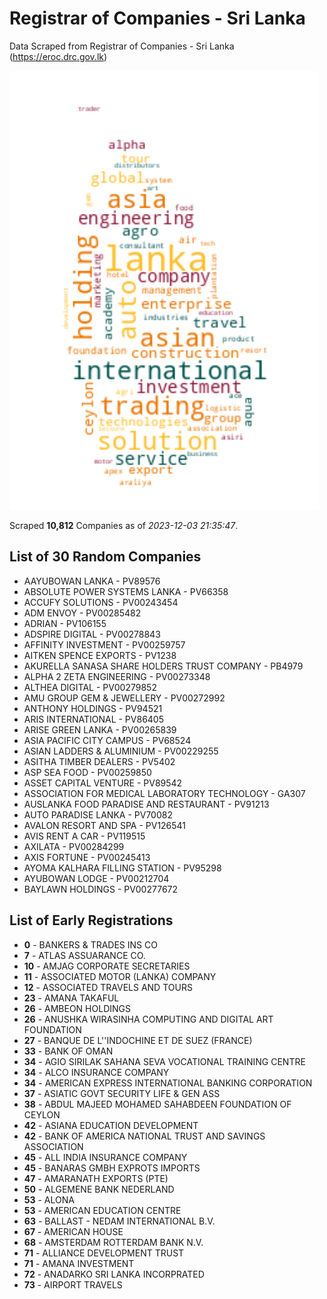 # Registrar of Companies - Sri Lanka

Data Scraped from Registrar of Companies - Sri Lanka (https://eroc.drc.gov.lk)

![word-cloud](data/word_cloud.png)

Scraped **10,812** Companies as of *2023-12-03 21:35:47*.

## List of 30 Random Companies

* AAYUBOWAN LANKA - PV89576
* ABSOLUTE POWER SYSTEMS LANKA - PV66358
* ACCUFY SOLUTIONS - PV00243454
* ADM ENVOY - PV00285482
* ADRIAN - PV106155
* ADSPIRE DIGITAL - PV00278843
* AFFINITY INVESTMENT - PV00259757
* AITKEN SPENCE EXPORTS - PV1238
* AKURELLA SANASA SHARE HOLDERS TRUST COMPANY - PB4979
* ALPHA 2 ZETA ENGINEERING - PV00273348
* ALTHEA DIGITAL - PV00279852
* AMU GROUP GEM & JEWELLERY - PV00272992
* ANTHONY HOLDINGS - PV94521
* ARIS INTERNATIONAL - PV86405
* ARISE GREEN LANKA - PV00265839
* ASIA PACIFIC CITY CAMPUS - PV68524
* ASIAN LADDERS & ALUMINIUM - PV00229255
* ASITHA TIMBER DEALERS - PV5402
* ASP SEA FOOD - PV00259850
* ASSET CAPITAL VENTURE - PV89542
* ASSOCIATION FOR MEDICAL LABORATORY TECHNOLOGY - GA307
* AUSLANKA FOOD PARADISE AND RESTAURANT - PV91213
* AUTO PARADISE LANKA - PV70082
* AVALON RESORT AND SPA - PV126541
* AVIS RENT A CAR - PV119515
* AXILATA - PV00284299
* AXIS FORTUNE - PV00245413
* AYOMA KALHARA FILLING STATION - PV95298
* AYUBOWAN LODGE - PV00212704
* BAYLAWN HOLDINGS - PV00277672

## List of Early Registrations

* **0** - BANKERS & TRADES INS CO 
* **7** - ATLAS ASSUARANCE CO. 
* **10** - AMJAG CORPORATE SECRETARIES 
* **11** - ASSOCIATED MOTOR (LANKA) COMPANY 
* **12** - ASSOCIATED TRAVELS AND TOURS 
* **23** - AMANA TAKAFUL 
* **26** - AMBEON HOLDINGS 
* **26** - ANUSHKA WIRASINHA COMPUTING AND DIGITAL ART FOUNDATION 
* **27** - BANQUE DE L''INDOCHINE ET DE SUEZ (FRANCE) 
* **33** - BANK OF OMAN 
* **34** - AGIO SIRILAK SAHANA SEVA VOCATIONAL TRAINING CENTRE 
* **34** - ALCO INSURANCE COMPANY 
* **34** - AMERICAN EXPRESS INTERNATIONAL BANKING CORPORATION 
* **37** - ASIATIC GOVT SECURITY LIFE & GEN ASS 
* **38** - ABDUL MAJEED MOHAMED SAHABDEEN FOUNDATION OF CEYLON 
* **42** - ASIANA EDUCATION DEVELOPMENT 
* **42** - BANK OF AMERICA NATIONAL TRUST AND SAVINGS ASSOCIATION 
* **45** - ALL INDIA INSURANCE COMPANY 
* **45** - BANARAS GMBH EXPROTS IMPORTS 
* **47** - AMARANATH EXPORTS (PTE) 
* **50** - ALGEMENE BANK NEDERLAND 
* **53** - ALONA 
* **53** - AMERICAN EDUCATION CENTRE 
* **63** - BALLAST - NEDAM INTERNATIONAL B.V. 
* **67** - AMERICAN HOUSE 
* **68** - AMSTERDAM ROTTERDAM BANK N.V. 
* **71** - ALLIANCE DEVELOPMENT TRUST 
* **71** - AMANA INVESTMENT 
* **72** - ANADARKO SRI LANKA INCORPRATED 
* **73** - AIRPORT TRAVELS 